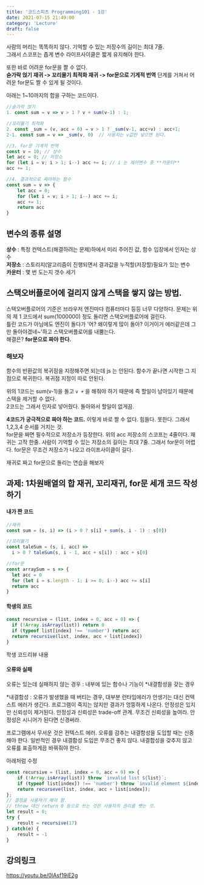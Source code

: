 ```yaml
---
title: '코드스피츠 Programming101 - 1강'
date: 2021-07-15 21:49:00
category: 'Lecture'
draft: false
---
```


사람의 머리는 똑똑하지 않다. 기억할 수 있는 저장수의 길이는 최대 7줄.  
그래서 스코프는 좁게 변수 라이프사이클은 짧게 유지해야 한다.

또한 바로 어려운 for문을 짤 수 없다.  
**숟가락 얹기 재귀 -> 꼬리물기 최적화 재귀 -> for문으로 기게적 번역** 단계를 거쳐서 어려운 for문도 짤 수 있게 될 것이다.

아래는 1~10까지의 합을 구하는 코드이다.

```jsx
//숟가락 얹기
1. const sum = v => v > 1 ? v + sum(v-1) : 1;

//꼬리물기 최적화
2. const _sum = (v, acc = 0) ⇒ v > 1 ? _sum(v-1, acc+v) : acc+1;
2-1. const sum = v => _sum(v, 0)  // 사용자는 v값만 넣으면 된다.

//3. for문 기계적 번역
const v = 10; // 상수
let acc = 0; // 저장소
for (let i = v; i > 1; i--) acc += i; // i 는 제어변수 중 **카운터**
acc += 1;

//4. 결과적으로 짜야하는 함수
const sum = v => {
	let acc = 0;
	for (let i = v; i > 1; i--) acc += i;
	acc += 1;
	return acc
}
```

## 변수의 종류 설명

**상수** : 특정 컨텍스트(해결하려는 문제)하에서 미리 주어진 값, 함수 입장에서 인자는 상수  
**저장소** : 스토리지(알고리즘이 진행되면서 결과값을 누적할(저장할)필요가 있는 변수  
**카운터** : 몇 번 도는지 갯수 세기

## 스택오버플로어에 걸리지 않게 스택을 쌓지 않는 방법.

스택오버플로어의 기준은 브라우저 엔진마다 컴퓨터마다 등등 너무 다양하다.
문제는 위의 제 1 코드에서 sum(1000000) 정도 돌리면 스택오버플로어에 걸린다.  
틀린 코드가 아님에도 엔진이 돌다가 '어? 왜이렇게 많이 돌아? 이거이거 에러같은데 그만 돌아야겠네~'하고 스택오버플로어를 내뿜는다.  
해결은? **for문으로 짜야 한다.**

### 해보자

함수의 반환값의 복귀점을 지정해주면 되는데 js 는 안된다. 함수가 끝나면 시작한 그 지점으로 복귀한다. 복귀점 지정이 따로 안된다.

위의 1코드는 sum(v-1)을 돌고 `v +` 을 해줘야 하기 때문에 즉 할일이 남아있기 때문에 스택을 제거할 수 없다.  
2코드는 그래서 인자로 넣어줬다. 돌아와서 할일이 없게끔.

**4코드가 궁극적으로 짜야 하는 코드.** 이렇게 바로 짤 수 없다. 힘들다. 못한다. 그래서 1,2,3,4 순서를 거치는 것.  
for문을 짜면 필수적으로 저장소가 등장한다.
위의 acc 저장소의 스코프는 4줄이다. 재귀는 고작 한줄.
사람이 기억할 수 있는 저장소의 길이는 최대 7줄.
그래서 for문이 어렵다. for문은 무조건 저장소가 나오고 라이프사이클이 길다.

재귀로 짜고 for문으로 돌리는 연습을 해보자

## 과제: 1차원배열의 합 재귀, 꼬리재귀, for문 세개 코드 작성하기

#### 내가 짠 코드

```js
//재귀
const sum = (s, i) => (i > 0 ? s[i] + sum(s, i - 1) : s[0])

//꼬리물기
const taleSum = (s, i, acc) =>
  i > 0 ? taleSum(s, i - 1, acc + s[i]) : acc + s[0]

//for문
const arraySum = s => {
  let acc = 0
  for (let i = s.length - 1; i >= 0; i--) acc += s[i]
  return acc
}
```

#### 학생의 코드

```js
const recursive = (list, index = 0, acc = 0) => {
  if (!Array.isArray(list)) return 0
  if (typeof list[index] !== 'number') return acc
  return recursive(list, index, acc + list[index])
}
```

학생 코드리뷰 내용

#### 오류와 실패

오류는 있는데 실패하지 않는 경우 : 내부에 있는 함수나 기능이 \*내결함성을 갖는 경우

\*내결함성 : 오류가 발생했을 때 버티는 경우, 대부분 런타임에러가 안생기는 대신 컨텍스트 에러가 생긴다. 프로그램이 죽지는 않지만 결과가 엉뚱하게 나온다. 안정성은 있지만 신뢰성이 제거된다. 안정성과 신뢰성은 trade-off 관계.
무조건 신뢰성을 높여라. 안정성은 시니어가 된다면 신경써라.

프로그램에서 무서운 것은 컨텍스트 에러. 오류를 감추는 내결함성을 도입할 때는 신중해야 한다. 일반적인 경우 내결함성 도입은 무조건 좋지 않다. 내결합성을 갖추지 않고 오류를 표출하게끔 바꿔줘야 한다.

아래처럼 수정

```js
const recursive = (list, index = 0, acc = 0) => {
    if (!Array.isArray(list)) throw `invalid list ${list}`;
    if (typeof list[index]) !== 'number') throw `invalid element ${index}:${list[index]}`
    return recurseve(list, index, acc + list[index]);
};
// 결정을 사용자가 해야 함.
// throw 대신 return 0 등으로 쓰는 것은 사용자의 권리를 뺏는 것.
let result = 0;
try {
	result = recursive(17)
} catch(e) {
    result = -1
}
```

## 강의링크

https://youtu.be/0lAsf19iE2g
